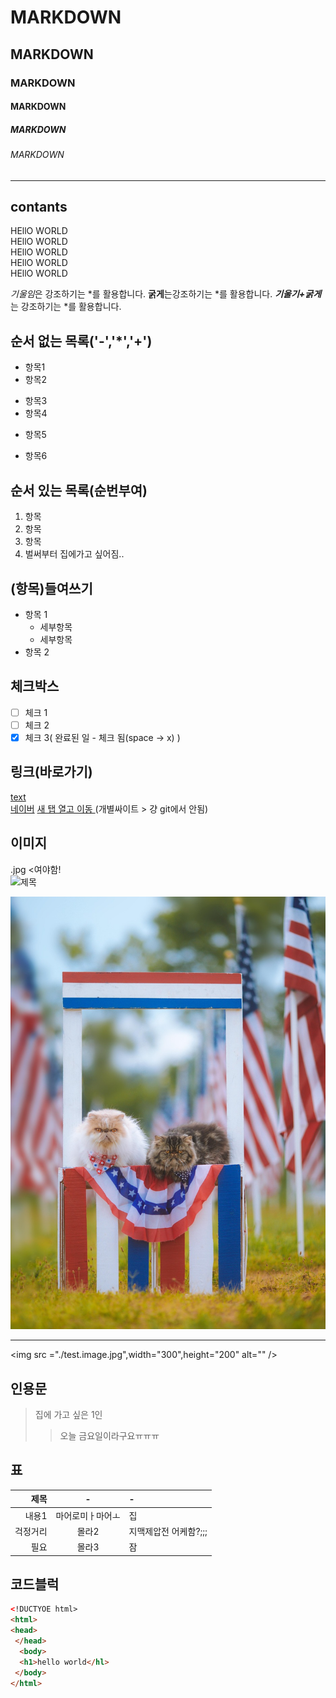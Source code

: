 <!-- 주석(제목) --> 

# MARKDOWN 
## MARKDOWN
### MARKDOWN
#### MARKDOWN
##### MARKDOWN
###### MARKDOWN

<!-- 수평선(구분선) : '---' '***' , '___'--> 
---
contants
---

<!-- 줄바꿈(문장끝 space 2회,<br태그>) --> 
<!-- <..> : 태그 --> 
HEllO WORLD   
HEllO WORLD<br>
HEllO WORLD<br>
HEllO WORLD<br>
HEllO WORLD<br>

<!-- 강조 (기울임 : * , 굵게 : **, 굵게+기운임 : ***) -->
*기울임*은 강조하기는 *를 활용합니다.
**굵게**는강조하기는 *를 활용합니다.
***기울기+굵게***는 강조하기는 *를 활용합니다.

<!-- 목록 -->
## 순서 없는 목록('-','*','+')
- 항목1
- 항목2
* 항목3
* 항목4
- 항목5
+ 항목6
## 순서 있는 목록(순번부여)
1. 항목
2. 항목
3. 항목
4. 벌써부터 집에가고  싶어짐..
## (항목)들여쓰기
-  항목 1
   - 세부항목
   - 세부항목  
-  항목 2

  ## 체크박스
  - [ ] 체크 1
  - [ ] 체크 2
  - [x] 체크 3( 완료된 일 - 체크 됨(space -> x) )

## 링크(바로가기)
[text](URL)  
[네이버](https://naver.com)
<a href = "(https://naver.com" target="_blank">새 탭 열고 이동 </a> (개별싸이트 > 걍 git에서 안됨)

## 이미지
.jpg <여야함!  
![제목](링크)  

![제목](./test.image.jpg) <!-- 현재위치: . 폴더: / -->

---
<img src ="./test.image.jpg",width="300",height="200" alt="" />

## 인용문
>집에 가고 싶은 1인
>>오늘 금요일이라구요ㅠㅠㅠ

## 표 
|제목|-|-|
|-:|:-:|:-|
|내용1|마어로미ㅏ마어ㅗ|집|
|걱정거리|몰라2|지맥제압전 어케함?;;;|
|필요|몰라3|잠|

## 코드블럭

``` html
<!DUCTYOE html>
<html>
<head>
 </head>
  <body>
  <h1>hello world</hl>
 </body>
</html>
```

